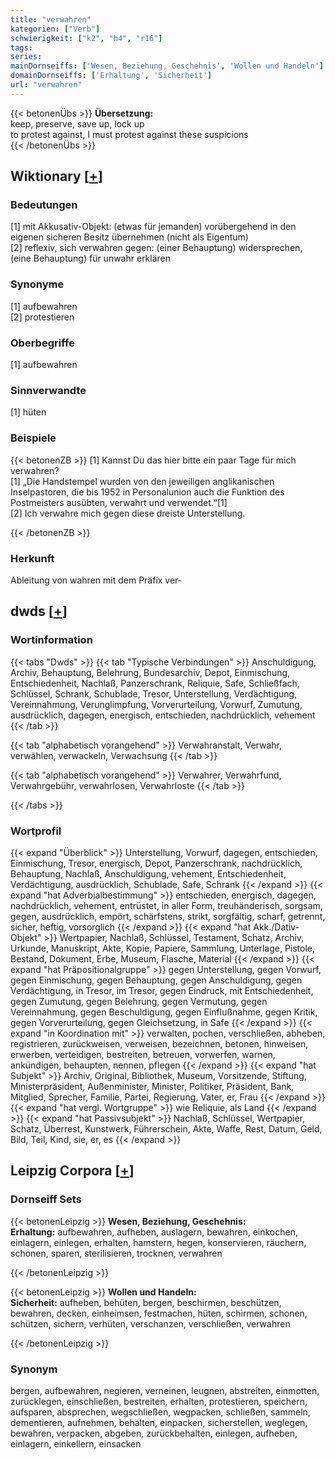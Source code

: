 ```yaml
---
title: "verwahren"
kategorien: ["Verb"]
schwierigkeit: ["k2", "h4", "r16"]
tags:
series:
mainDornseiffs: ['Wesen, Beziehung, Geschehnis', 'Wollen und Handeln']
domainDornseiffs: ['Erhaltung', 'Sicherheit']
url: "verwahren"
---
```


{{< betonenÜbs >}}
**Übersetzung:**  
keep, preserve, save up, lock up  
to protest against, I must protest against these suspicions  
{{< /betonenÜbs >}}

## Wiktionary [[+](https://de.wiktionary.org/wiki/verwahren)]

### Bedeutungen
[1] mit Akkusativ-Objekt: (etwas für jemanden) vorübergehend in den eigenen sicheren Besitz übernehmen (nicht als Eigentum)  
[2] reflexiv, sich verwahren gegen: (einer Behauptung) widersprechen, (eine Behauptung) für unwahr erklären  

### Synonyme
[1] aufbewahren  
[2] protestieren  

### Oberbegriffe
[1] aufbewahren  

### Sinnverwandte
[1] hüten  

### Beispiele
{{< betonenZB >}}
[1] Kannst Du das hier bitte ein paar Tage für mich verwahren?  
[1] „Die Handstempel wurden von den jeweiligen anglikanischen Inselpastoren, die bis 1952 in Personalunion auch die Funktion des Postmeisters ausübten, verwahrt und verwendet.“[1]  
[2] Ich verwahre mich gegen diese dreiste Unterstellung.  

{{< /betonenZB >}}
### Herkunft
Ableitung von wahren mit dem Präfix ver-  



## dwds [[+](https://www.dwds.de/wb/verwahren)]

### Wortinformation
{{< tabs "Dwds" >}}
{{< tab "Typische Verbindungen" >}}
Anschuldigung, Archiv, Behauptung, Belehrung, Bundesarchiv, Depot, Einmischung, Entschiedenheit, Nachlaß, Panzerschrank, Reliquie, Safe, Schließfach, Schlüssel, Schrank, Schublade, Tresor, Unterstellung, Verdächtigung, Vereinnahmung, Verunglimpfung, Vorverurteilung, Vorwurf, Zumutung, ausdrücklich, dagegen, energisch, entschieden, nachdrücklich, vehement
{{< /tab >}}

{{< tab "alphabetisch vorangehend" >}}
Verwahranstalt, Verwahr, verwählen, verwackeln, Verwachsung
{{< /tab >}}

{{< tab "alphabetisch vorangehend" >}}
Verwahrer, Verwahrfund, Verwahrgebühr, verwahrlosen, Verwahrloste
{{< /tab >}}

{{< /tabs >}}

### Wortprofil
{{< expand "Überblick" >}} Unterstellung, Vorwurf, dagegen, entschieden, Einmischung, Tresor, energisch, Depot, Panzerschrank, nachdrücklich, Behauptung, Nachlaß, Anschuldigung, vehement, Entschiedenheit, Verdächtigung, ausdrücklich, Schublade, Safe, Schrank {{< /expand >}}
{{< expand "hat Adverbialbestimmung" >}} entschieden, energisch, dagegen, nachdrücklich, vehement, entrüstet, in aller Form, treuhänderisch, sorgsam, gegen, ausdrücklich, empört, schärfstens, strikt, sorgfältig, scharf, getrennt, sicher, heftig, vorsorglich {{< /expand >}}
{{< expand "hat Akk./Dativ-Objekt" >}} Wertpapier, Nachlaß, Schlüssel, Testament, Schatz, Archiv, Urkunde, Manuskript, Akte, Kopie, Papiere, Sammlung, Unterlage, Pistole, Bestand, Dokument, Erbe, Museum, Flasche, Material {{< /expand >}}
{{< expand "hat Präpositionalgruppe" >}} gegen Unterstellung, gegen Vorwurf, gegen Einmischung, gegen Behauptung, gegen Anschuldigung, gegen Verdächtigung, in Tresor, im Tresor, gegen Eindruck, mit Entschiedenheit, gegen Zumutung, gegen Belehrung, gegen Vermutung, gegen Vereinnahmung, gegen Beschuldigung, gegen Einflußnahme, gegen Kritik, gegen Vorverurteilung, gegen Gleichsetzung, in Safe {{< /expand >}}
{{< expand "in Koordination mit" >}} verwalten, pochen, verschließen, abheben, registrieren, zurückweisen, verweisen, bezeichnen, betonen, hinweisen, erwerben, verteidigen, bestreiten, betreuen, vorwerfen, warnen, ankündigen, behaupten, nennen, pflegen {{< /expand >}}
{{< expand "hat Subjekt" >}} Archiv, Original, Bibliothek, Museum, Vorsitzende, Stiftung, Ministerpräsident, Außenminister, Minister, Politiker, Präsident, Bank, Mitglied, Sprecher, Familie, Partei, Regierung, Vater, er, Frau {{< /expand >}}
{{< expand "hat vergl. Wortgruppe" >}} wie Reliquie, als Land {{< /expand >}}
{{< expand "hat Passivsubjekt" >}} Nachlaß, Schlüssel, Wertpapier, Schatz, Überrest, Kunstwerk, Führerschein, Akte, Waffe, Rest, Datum, Geld, Bild, Teil, Kind, sie, er, es {{< /expand >}}

## Leipzig Corpora [[+](https://corpora.uni-leipzig.de/en/res?word=verwahren&corpusId=deu_newscrawl-public_2018)]

### Dornseiff Sets
{{< betonenLeipzig >}}
**Wesen, Beziehung, Geschehnis:**  
**Erhaltung:** aufbewahren, aufheben, auslagern, bewahren, einkochen, einlagern, einlegen, erhalten, hamstern, hegen, konservieren, räuchern, schonen, sparen, sterilisieren, trocknen, verwahren  

{{< /betonenLeipzig >}}


{{< betonenLeipzig >}}
**Wollen und Handeln:**  
**Sicherheit:** aufheben, behüten, bergen, beschirmen, beschützen, bewahren, decken, einheimsen, festmachen, hüten, schirmen, schonen, schützen, sichern, verhüten, verschanzen, verschließen, verwahren  

{{< /betonenLeipzig >}}

### Synonym
bergen, aufbewahren, negieren, verneinen, leugnen, abstreiten, einmotten, zurücklegen, einschließen, bestreiten, erhalten, protestieren, speichern, aufsparen, absprechen, wegschließen, wegpacken, schließen, sammeln, dementieren, aufnehmen, behalten, einpacken, sicherstellen, weglegen, bewahren, verpacken, abgeben, zurückbehalten, einlegen, aufheben, einlagern, einkellern, einsacken

